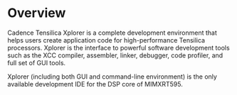# Overview

Cadence Tensilica Xplorer is a complete development environment that helps users create application code for high-performance Tensilica processors. Xplorer is the interface to powerful software development tools such as the XCC compiler, assembler, linker, debugger, code profiler, and full set of GUI tools.

Xplorer \(including both GUI and command-line environment\) is the only available development IDE for the DSP core of MIMXRT595.

